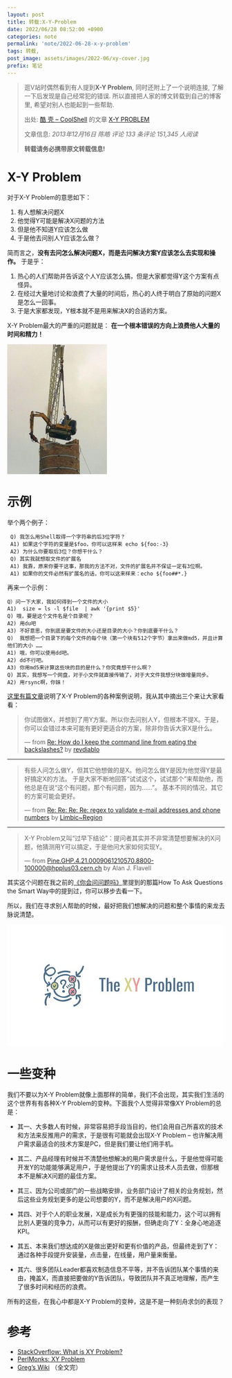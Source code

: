 ```yaml
---
layout: post
title: 转载:X-Y-Problem
date: 2022/06/28 08:52:00 +0900
categories: note
permalink: 'note/2022-06-28-x-y-problem'
tags: 转载, 
post_image: assets/images/2022-06/xy-cover.jpg
prefix: 笔记
---
```


> 逛V站时偶然看到有人提到**X-Y Problem**, 同时还附上了一个说明连接, 了解一下后发现是自己经常犯的错误. 所以直接把人家的博文转载到自己的博客里, 希望对别人也能起到一些帮助.
> 
> 出处:  [酷 壳 – CoolShell](https://coolshell.cn/) 的文章 [X-Y PROBLEM](https://coolshell.cn/articles/10804.html)
> 
> 文章信息: *2013年12月16日  陈皓 评论 133 条评论  151,345 人阅读*
> 
> **转载请务必携带原文转载信息!**

# X-Y Problem
对于X-Y Problem的意思如下：

1. 有人想解决问题X
2. 他觉得Y可能是解决X问题的方法
3. 但是他不知道Y应该怎么做
4. 于是他去问别人Y应该怎么做？

简而言之，**没有去问怎么解决问题X，而是去问解决方案Y应该怎么去实现和操作。** 于是乎：

1. 热心的人们帮助并告诉这个人Y应该怎么搞，但是大家都觉得Y这个方案有点怪异。
2. 在经过大量地讨论和浪费了大量的时间后，热心的人终于明白了原始的问题X是怎么一回事。
3. 于是大家都发现，Y根本就不是用来解决X的合适的方案。

X-Y Problem最大的严重的问题就是： **在一个根本错误的方向上浪费他人大量的时间和精力！**

![xy-original](/assets/images/2022-06/xy-original.jpg)

# 示例
举个两个例子：

```text
 Q) 我怎么用Shell取得一个字符串的后3位字符？
 A1) 如果这个字符的变量是$foo，你可以这样来 echo ${foo:-3}
 A2) 为什么你要取后3位？你想干什么？
 Q) 其实我就想取文件的扩展名
 A1) 我靠，原来你要干这事，那我的方法不对，文件的扩展名并不保证一定有3位啊。
 A1) 如果你的文件必然有扩展名的话，你可以这来样来：echo ${foo##*.}
```

再来一个示例：
```text
Q）问一下大家，我如何得到一个文件的大小
A1)  size = ls -l $file  | awk '{print $5}'
Q) 哦，要是这个文件名是个目录呢？
A2) 用du吧
A3) 不好意思，你到底是要文件的大小还是目录的大小？你到底要干什么？
Q)  我想把一个目录下的每个文件的每个块（第一个块有512个字节）拿出来做md5，并且计算他们的大小 ……
A1) 哦，你可以使用dd吧。
A2) dd不行吧。
A3) 你用md5来计算这些块的目的是什么？你究竟想干什么啊？
Q) 其实，我想写一个网盘，对于小文件就直接传输了，对于大文件我想分块做增量同步。
A2) 用rsync啊，你妹！
```


[这里有篇文章](https://www.perlmonks.org/index.pl?node_id=542341)说明了X-Y Problem的各种案例说明，我从其中摘出三个来让大家看看：

>你试图做X，并想到了用Y方案。所以你去问别人Y，但根本不提X。于是，你可以会错过本来可能有更好更适合的方案，除非你告诉大家X是什么。
>
> — from [Re: How do I keep the command line from eating the backslashes?](http://www.perlmonks.org/index.pl?node_id=430320) by [revdiablo](http://www.perlmonks.org/index.pl?node_id=163683)

---

>有些人问怎么做Y，但其它他想做的是X。他问怎么做Y是因为他觉得Y是最好搞定X的方法。 
于是大家不断地回答“试试这个，试试那个”来帮助他，而他总是在说“这个有问题，那个有问题，因为……”。
基本不同的情况，其它的方案可能会更好。
>
> — from [Re: Re: Re: Re: regex to validate e-mail addresses and phone numbers](http://www.perlmonks.org/index.pl?node_id=327963) by [Limbic~Region](http://www.perlmonks.org/index.pl?node_id=180961)

---

> X-Y Problem又叫“过早下结论”：提问者其实并不非常清楚想要解决的X问题，他猜测用Y可以搞定，于是他问大家如何实现Y。
> 
> — from [<Pine.GHP.4.21.0009061210570.8800-100000@hpplus03.cern.ch>](http://groups.google.com/groups?hl=en&selm=Pine.GHP.4.21.0009061210570.8800-100000@hpplus03.cern.ch) by Alan J. Flavell

其实这个问题在我之前的[《你会问问题吗》](https://coolshell.cn/articles/3713.html)里提到的那篇How To Ask Questions the Smart Way中的提到过，你可以移步去看一下。

所以，我们在寻求别人帮助的时候，最好把我们想解决的问题和整个事情的来龙去脉说清楚。

![xy-problem](/assets/images/2022-06/xy-problem.jpg)

# 一些变种
我们不要以为X-Y Problem就像上面那样的简单，我们不会出现，其实我们生活的这个世界有有各种X-Y Problem的变种。下面我个人觉得非常像XY Problem的总是：

- 其一、大多数人有时候，非常容易把手段当目的，他们会用自己所喜欢的技术和方法来反推用户的需求，于是很有可能就会出现X-Y Problem – 也许解决用户需求最适合的技术方案是PC，但是我们要让他们用手机。

- 其二、产品经理有时候并不清楚他想解决的用户需求是什么，于是他觉得可能开发Y的功能能够满足用户，于是他提出了Y的需求让技术人员去做，但那根本不是解决X问题的最佳方案。

- 其三、因为公司或部门的一些战略安排，业务部门设计了相关的业务规划，然后这些业务规划更多的是公司想要的Y，而不是解决用户的X问题。

- 其四、对于个人的职业发展，X是成长为有更强的技能和能力，这个可以拥有比别人更强的竞争力，从而可以有更好的报酬，但确走向了Y：全身心地追逐KPI。

- 其五、本来我们想达成的X是做出更好和更有价值的产品，但最终走到了Y：通过各种手段提升安装量，点击量，在线量，用户量来衡量。

- 其六、很多团队Leader都喜欢制造信息不平等，并不告诉团队某个事情的来由，掩盖X，而直接把要做的Y告诉团队，导致团队并不真正地理解，而产生了很多时间和经历的浪费。

所有的这些，在我心中都是X-Y Problem的变种，这是不是一种刻舟求剑的表现？

# 参考
- [StackOverflow: What is XY Problem?](http://meta.stackoverflow.com/questions/66377/what-is-the-xy-problem)
- [PerlMonks: XY Problem](http://www.perlmonks.org/?node_id=542341)
- [Greg’s Wiki](http://mywiki.wooledge.org/XyProblem)
（全文完）